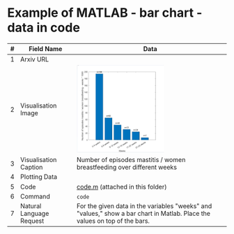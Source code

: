 # Example of MATLAB - bar chart - data in code

| # | Field Name               | Data                             |
|---|--------------------------|----------------------------------|
| 1 | Arxiv URL                |                                  |
| 2 | Visualisation Image      | <img src="./2_visualisation_image.png" width="200" height="200">|
| 3 | Visualisation Caption    | Number of episodes mastitis / women breastfeeding over different weeks |
| 4 | Plotting Data            |      |
| 5 | Code                     | [code.m](./code.m) (attached in this folder)         |
| 6 | Command                  | `code`           |
| 7 | Natural Language Request | For the given data in the variables "weeks" and "values," show a bar chart in Matlab. Place the values on top of the bars.|